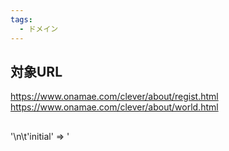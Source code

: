 ```yaml
---
tags:
  - ドメイン
---
```


## 対象URL
https://www.onamae.com/clever/about/regist.html
https://www.onamae.com/clever/about/world.html

## 

'\n\t'initial' => '